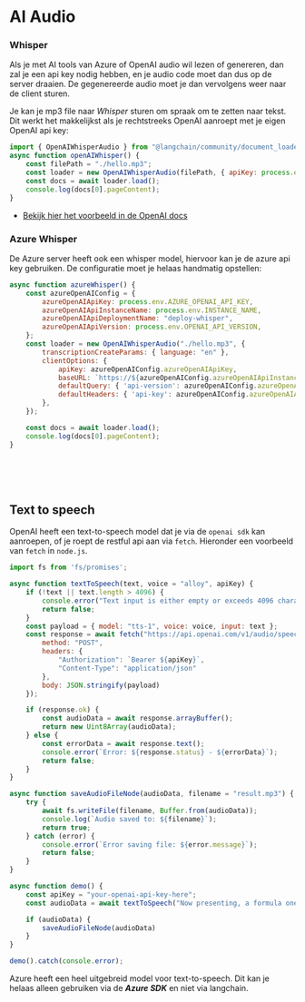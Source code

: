 # AI Audio

### Whisper

Als je met AI tools van Azure of OpenAI audio wil lezen of genereren, dan zal je een api key nodig hebben, en je audio code moet dan dus op de server draaien. De gegenereerde audio moet je dan vervolgens weer naar de client sturen.

Je kan je mp3 file naar *Whisper* sturen om spraak om te zetten naar tekst. Dit werkt het makkelijkst als je rechtstreeks OpenAI aanroept met je eigen OpenAI api key:

```js
import { OpenAIWhisperAudio } from "@langchain/community/document_loaders/fs/openai_whisper_audio";
async function openAIWhisper() {
    const filePath = "./hello.mp3";
    const loader = new OpenAIWhisperAudio(filePath, { apiKey: process.env.OPENAI_API_KEY });
    const docs = await loader.load();
    console.log(docs[0].pageContent);
}
```
- [Bekijk hier het voorbeeld in de OpenAI docs](https://platform.openai.com/docs/guides/speech-to-text)

### Azure Whisper

De Azure server heeft ook een whisper model, hiervoor kan je de azure api key gebruiken. De configuratie moet je helaas handmatig opstellen:

```js
async function azureWhisper() {
    const azureOpenAIConfig = {
        azureOpenAIApiKey: process.env.AZURE_OPENAI_API_KEY,
        azureOpenAIApiInstanceName: process.env.INSTANCE_NAME,
        azureOpenAIApiDeploymentName: "deploy-whisper", 
        azureOpenAIApiVersion: process.env.OPENAI_API_VERSION, 
    };
    const loader = new OpenAIWhisperAudio("./hello.mp3", {
        transcriptionCreateParams: { language: "en" },
        clientOptions: {
            apiKey: azureOpenAIConfig.azureOpenAIApiKey,
            baseURL: `https://${azureOpenAIConfig.azureOpenAIApiInstanceName}.openai.azure.com/openai/deployments/${azureOpenAIConfig.azureOpenAIApiDeploymentName}`,
            defaultQuery: { 'api-version': azureOpenAIConfig.azureOpenAIApiVersion },
            defaultHeaders: { 'api-key': azureOpenAIConfig.azureOpenAIApiKey },
        },
    });

    const docs = await loader.load();
    console.log(docs[0].pageContent);
}
```
<br><br><br>

## Text to speech

OpenAI heeft een text-to-speech model dat je via de `openai sdk` kan aanroepen, of je roept de restful api aan via `fetch`. Hieronder een voorbeeld van `fetch` in `node.js`.

```js
import fs from 'fs/promises';

async function textToSpeech(text, voice = "alloy", apiKey) {
    if (!text || text.length > 4096) {
        console.error("Text input is either empty or exceeds 4096 characters.");
        return false;
    }
    const payload = { model: "tts-1", voice: voice, input: text };
    const response = await fetch("https://api.openai.com/v1/audio/speech", {
        method: "POST",
        headers: {
            "Authorization": `Bearer ${apiKey}`,
            "Content-Type": "application/json"
        },
        body: JSON.stringify(payload)
    });

    if (response.ok) {
        const audioData = await response.arrayBuffer();
        return new Uint8Array(audioData);
    } else {
        const errorData = await response.text();
        console.error(`Error: ${response.status} - ${errorData}`);
        return false;
    }
}

async function saveAudioFileNode(audioData, filename = "result.mp3") {
    try {
        await fs.writeFile(filename, Buffer.from(audioData));
        console.log(`Audio saved to: ${filename}`);
        return true;
    } catch (error) {
        console.error(`Error saving file: ${error.message}`);
        return false;
    }
}

async function demo() {
    const apiKey = "your-openai-api-key-here";
    const audioData = await textToSpeech("Now presenting, a formula one race between hamsters and wombats!", "alloy", apiKey);

    if (audioData) {
        saveAudioFileNode(audioData)
    }
}

demo().catch(console.error);
```

Azure heeft een heel uitgebreid model voor text-to-speech. Dit kan je helaas alleen gebruiken via de ***Azure SDK*** en niet via langchain.


<br><br><br>
